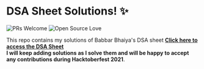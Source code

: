 # DSA Sheet Solutions! ✨
![PRs Welcome](https://img.shields.io/badge/PRs-welcome-brightgreen.svg?style=flat-square)&nbsp;![Open Source Love](https://badges.frapsoft.com/os/v1/open-source.svg?v=102)

This repo contains my solutions of Babbar Bhaiya's DSA sheet **[Click here to access the DSA Sheet](https://drive.google.com/file/d/1FMdN_OCfOI0iAeDlqswCiC2DZzD4nPsb/view) 
<br />I will keep adding solutions as I solve them and will be happy to accept any contributions during Hacktoberfest 2021**.


